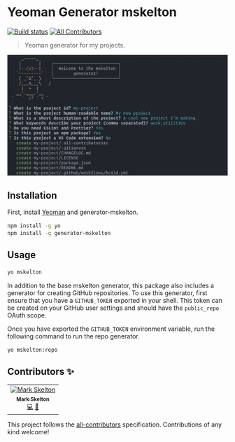 # Yeoman Generator mskelton

[![Build status](https://github.com/mskelton/generator-mskelton/workflows/Build/badge.svg)](https://github.com/mskelton/generator-mskelton/actions)
[![All Contributors](https://img.shields.io/badge/all_contributors-1-orange.svg)](#contributors)

> Yeoman generator for my projects.

![Screenshot](screenshots/default.png)

## Installation

First, install [Yeoman](http://yeoman.io) and generator-mskelton.

```sh
npm install -g yo
npm install -g generator-mskelton
```

## Usage

```sh
yo mskelton
```

In addition to the base mskelton generator, this package also includes a generator for creating GitHub repositories. To use this generator, first ensure that you have a `GITHUB_TOKEN` exported in your shell. This token can be created on your GitHub user settings and should have the `public_repo` OAuth scope.

Once you have exported the `GITHUB_TOKEN` environment variable, run the following command to run the repo generator.

```sh
yo mskelton:repo
```

## Contributors ✨

<!-- ALL-CONTRIBUTORS-LIST:START - Do not remove or modify this section -->
<!-- prettier-ignore-start -->
<!-- markdownlint-disable -->
<table>
  <tr>
    <td align="center"><a href="https://github.com/mskelton"><img src="https://avatars3.githubusercontent.com/u/25914066?v=4" width="100px;" alt="Mark Skelton"/><br /><sub><b>Mark Skelton</b></sub></a><br /><a href="https://github.com/mskelton/generator-mskelton/commits?author=mskelton" title="Code">💻</a> <a href="https://github.com/mskelton/generator-mskelton/commits?author=mskelton" title="Documentation">📖</a></td>
  </tr>
</table>

<!-- markdownlint-enable -->
<!-- prettier-ignore-end -->

<!-- ALL-CONTRIBUTORS-LIST:END -->

This project follows the [all-contributors](https://github.com/all-contributors/all-contributors) specification. Contributions of any kind welcome!

